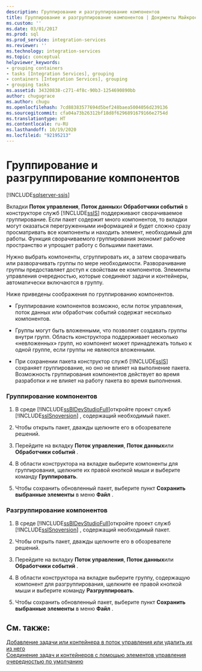 ```yaml
---
description: Группирование и разгруппирование компонентов
title: Группирование и разгруппирование компонентов | Документы Майкрософт
ms.custom: ''
ms.date: 03/01/2017
ms.prod: sql
ms.prod_service: integration-services
ms.reviewer: ''
ms.technology: integration-services
ms.topic: conceptual
helpviewer_keywords:
- grouping containers
- tasks [Integration Services], grouping
- containers [Integration Services], grouping
- grouping tasks
ms.assetid: 34320838-c271-4f8c-90b3-1254690890bb
author: chugugrace
ms.author: chugu
ms.openlocfilehash: 7cd88383577694d5bef248baea5004056d239136
ms.sourcegitcommit: cfa04a73b26312bf18d8f6296891679166e2754d
ms.translationtype: HT
ms.contentlocale: ru-RU
ms.lasthandoff: 10/19/2020
ms.locfileid: "92195213"
---
```

# <a name="group-or-ungroup-components"></a>Группирование и разгруппирование компонентов

[!INCLUDE[sqlserver-ssis](../includes/applies-to-version/sqlserver-ssis.md)]


  Вкладки **Поток управления**, **Поток данных**и **Обработчики событий** в конструкторе служб [!INCLUDE[ssIS](../includes/ssis-md.md)] поддерживают сворачиваемое группирование. Если пакет содержит много компонентов, то вкладки могут оказаться перегруженными информацией и будет сложно сразу просматривать все компоненты и находить элемент, необходимый для работы. Функция сворачиваемого группирования экономит рабочее пространство и упрощает работу с большими пакетами.  
  
 Нужно выбрать компоненты, сгруппировать их, а затем сворачивать или разворачивать группы по мере необходимости. Разворачивание группы предоставляет доступ к свойствам ее компонентов. Элементы управления очередностью, которые соединяют задачи и контейнеры, автоматически включаются в группу.  
  
 Ниже приведены соображения по группированию компонентов.  
  
-   Группирование компонентов возможно, если поток управления, поток данных или обработчик событий содержат несколько компонентов.  
  
-   Группы могут быть вложенными, что позволяет создавать группы внутри групп. Область конструктора поддерживает несколько «невложенных» групп, но компонент может принадлежать только к одной группе, если группы не являются вложенными.  
  
-   При сохранении пакета конструктор служб [!INCLUDE[ssIS](../includes/ssis-md.md)] сохраняет группирование, но оно не влияет на выполнение пакета. Возможность группирования компонентов действует во время разработки и не влияет на работу пакета во время выполнения.  
  
### <a name="to-group-components"></a>Группирование компонентов  
  
1.  В среде [!INCLUDE[ssBIDevStudioFull](../includes/ssbidevstudiofull-md.md)]откройте проект служб [!INCLUDE[ssISnoversion](../includes/ssisnoversion-md.md)] , содержащий необходимый пакет.  
  
2.  Чтобы открыть пакет, дважды щелкните его в обозревателе решений.  
  
3.  Перейдите на вкладку **Поток управления**, **Поток данных**или **Обработчики событий** .  
  
4.  В области конструктора на вкладке выберите компоненты для группирования, щелкните их правой кнопкой мыши и выберите команду **Группировать**.  
  
5.  Чтобы сохранить обновленный пакет, выберите пункт **Сохранить выбранные элементы** в меню **Файл** .  
  
### <a name="to-ungroup-components"></a>Разгруппирование компонентов  
  
1.  В среде [!INCLUDE[ssBIDevStudioFull](../includes/ssbidevstudiofull-md.md)]откройте проект служб [!INCLUDE[ssISnoversion](../includes/ssisnoversion-md.md)] , содержащий необходимый пакет.  
  
2.  Чтобы открыть пакет, дважды щелкните его в обозревателе решений.  
  
3.  Перейдите на вкладку **Поток управления**, **Поток данных**или **Обработчики событий** .  
  
4.  В области конструктора на вкладке выберите группу, содержащую компонент для разгруппирования, щелкните ее правой кнопкой мыши и выберите команду **Разгруппировать**.  
  
5.  Чтобы сохранить обновленный пакет, выберите пункт **Сохранить выбранные элементы** в меню **Файл** .  
  
## <a name="see-also"></a>См. также:  
 [Добавление задачи или контейнера в поток управления или удалить их из него](../integration-services/control-flow/add-or-delete-a-task-or-a-container-in-a-control-flow.md)   
 [Соединение задач и контейнеров с помощью элементов управления очередностью по умолчанию](./control-flow/precedence-constraints.md)  
  
